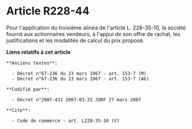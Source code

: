 # Article R228-44

Pour l'application du troisième alinéa de l'article L. 228-35-10, la société fournit aux actionnaires vendeurs, à l'appui de
son offre de rachat, les justifications et les modalités de calcul du prix proposé.

**Liens relatifs à cet article**

	**Anciens textes**:

	  - Décret n°67-236 du 23 mars 1967 - art. 153-7 (M)
	  - Décret n°67-236 du 23 mars 1967 - art. 153-7 (Ab)

	**Codifié par**:

	  - Décret n°2007-431 2007-03-25 JORF 27 mars 2007

	**Cite**:

	  - Code de commerce - art. L228-35-10 (V)
